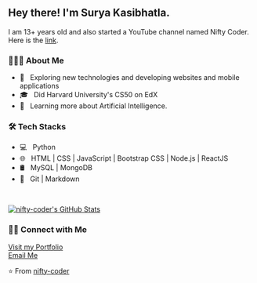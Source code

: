 <h2> Hey there! I'm Surya Kasibhatla.</h2>
<p>I am 13+  years old and also started a YouTube channel named Nifty Coder. Here is the <a href="https://www.youtube.com/channel/UCN14MY4VkGEyM1IvfLLgNXQ">link</a>.</p>
<h3> 👨🏻‍💻 About Me </h3>

- 🤔 &nbsp; Exploring new technologies and developing websites and mobile applications
- 🎓 &nbsp; Did Harvard University's CS50 on EdX
- 🌱 &nbsp; Learning more about Artificial Intelligence.

<h3>🛠 Tech Stacks</h3>

- 💻 &nbsp; Python 
- 🌐 &nbsp; HTML | CSS | JavaScript | Bootstrap CSS | Node.js | ReactJS
- 🛢 &nbsp; MySQL | MongoDB
- 🔧 &nbsp; Git | Markdown

<br/>

[![nifty-coder's GitHub Stats](https://github-readme-stats.vercel.app/api?username=nifty-coder&show_icons=true)](https://github.com/nifty-coder/)

<h3> 🤝🏻 Connect with Me </h3>

<a href="https://surya-kasibhatla-portfolio.web.app">Visit my Portfolio</a>
<br/>
<a href="mailto:surya.kasibhatla@gmail.com">Email Me</a>

⭐️ From [nifty-coder](https://github.com/nifty-coder/)
